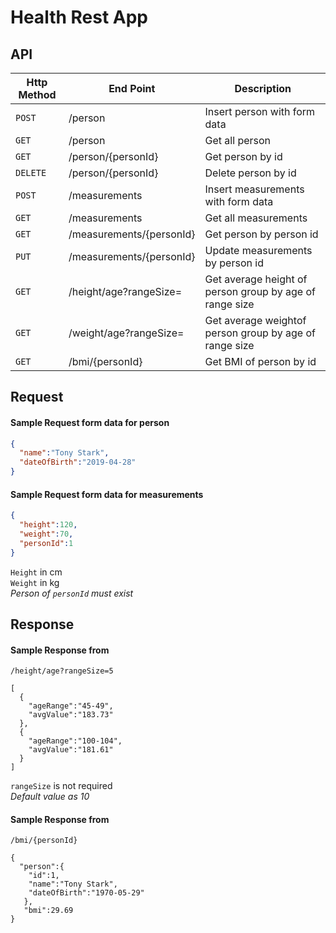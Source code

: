 # Health Rest App


## API

| Http Method | End Point | Description |
| --- | --- | --- |
| `POST` | /person | Insert person with form data |
| `GET` | /person | Get all person |
| `GET` | /person/{personId} | Get person by id |
| `DELETE` | /person/{personId} | Delete person by id |
| `POST` | /measurements | Insert measurements with form data |
| `GET` | /measurements | Get all measurements |
| `GET` | /measurements/{personId} | Get person by person id |
| `PUT` | /measurements/{personId} | Update measurements by person id |
| `GET` | /height/age?rangeSize= | Get average height of person group by age of range size |
| `GET` | /weight/age?rangeSize= | Get average weightof person group by age of range size |
| `GET` | /bmi/{personId} | Get BMI of person by id |


## Request

#### Sample Request form data for person
```json
{
  "name":"Tony Stark",
  "dateOfBirth":"2019-04-28"
}
```

#### Sample Request form data for measurements
```json
{
  "height":120,
  "weight":70,
  "personId":1
}
```
`Height` in cm\
`Weight` in kg\
*Person of `personId` must exist*



## Response

#### Sample Response from 
``` /height/age?rangeSize=5 ```
```
[
  {
    "ageRange":"45-49",
    "avgValue":"183.73"
  },
  {
    "ageRange":"100-104",
    "avgValue":"181.61"
  }
]
```
`rangeSize` is not required\
*Default value as 10*


#### Sample Response from 
` /bmi/{personId} `
```
{
  "person":{
    "id":1,
    "name":"Tony Stark",
    "dateOfBirth":"1970-05-29"
   },
   "bmi":29.69
}
```
